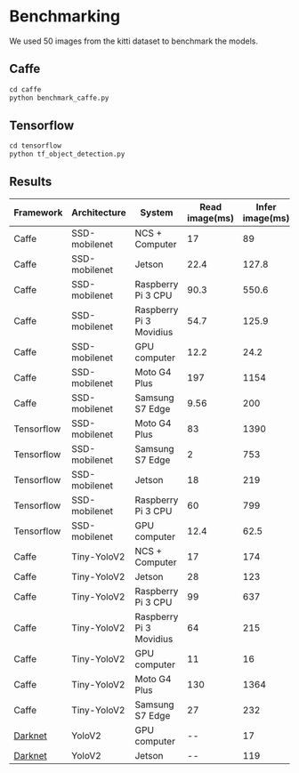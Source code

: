 # Benchmarking
We used 50 images from the kitti dataset to benchmark the models.

## Caffe
```python
cd caffe
python benchmark_caffe.py
```

## Tensorflow
```python
cd tensorflow
python tf_object_detection.py
```
## Results
| Framework | Architecture | System | Read image(ms) | Infer image(ms) | Visualize image(ms) |
| ------------- | ------------- | ------------- | ------------- | ------------- | ------------- |
| Caffe | SSD-mobilenet | NCS + Computer | 17 | 89 | 0.09 |
| Caffe | SSD-mobilenet | Jetson | 22.4 | 127.8 | 0.6 |
| Caffe | SSD-mobilenet | Raspberry Pi 3 CPU | 90.3 | 550.6 | 2.3 |
| Caffe | SSD-mobilenet | Raspberry Pi 3 Movidius | 54.7 | 125.9 | 1.3 |
| Caffe | SSD-mobilenet | GPU computer | 12.2 | 24.2 | 0.1 |
| Caffe | SSD-mobilenet | Moto G4 Plus | 197 | 1154 | 7.7 |
| Caffe | SSD-mobilenet | Samsung S7 Edge | 9.56 | 200 | 0.33 |
| Tensorflow | SSD-mobilenet | Moto G4 Plus | 83 | 1390 | 2.1 |
| Tensorflow | SSD-mobilenet | Samsung S7 Edge | 2 | 753 | 2.1 |
| Tensorflow | SSD-mobilenet | Jetson | 18 | 219 | ~ 0 |
| Tensorflow | SSD-mobilenet | Raspberry Pi 3 CPU | 60 | 799 | ~ 0 |
| Tensorflow | SSD-mobilenet | GPU computer | 12.4 | 62.5 | ~ 0 |
| Caffe | Tiny-YoloV2 | NCS + Computer | 17 | 174 | ~ 0 |
| Caffe | Tiny-YoloV2 | Jetson | 28 | 123 | 1 |
| Caffe | Tiny-YoloV2 | Raspberry Pi 3 CPU | 99 | 637 | 4 |
| Caffe | Tiny-YoloV2 | Raspberry Pi 3 Movidius | 64 | 215 | 0.22 |
| Caffe | Tiny-YoloV2 | GPU computer | 11 | 16 | ~ 0 |
| Caffe | Tiny-YoloV2 | Moto G4 Plus | 130 | 1364 | -- |
| Caffe | Tiny-YoloV2 | Samsung S7 Edge | 27 | 232 | -- |
| [Darknet](https://github.com/pjreddie/darknet/) | YoloV2 | GPU computer | -- | 17 | -- |
| [Darknet](https://github.com/pjreddie/darknet/) | YoloV2 | Jetson | -- | 119 | -- |







